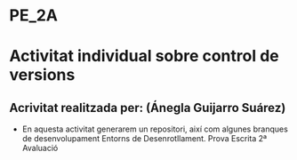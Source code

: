 # PE_2A
# Activitat individual sobre control de versions
## Acrivitat realitzada per: (Ánegla Guijarro Suárez)
* En aquesta activitat generarem un repositori, així com algunes branques de desenvolupament 
Entorns de Desenrotllament. Prova Escrita 2ª Avaluació
